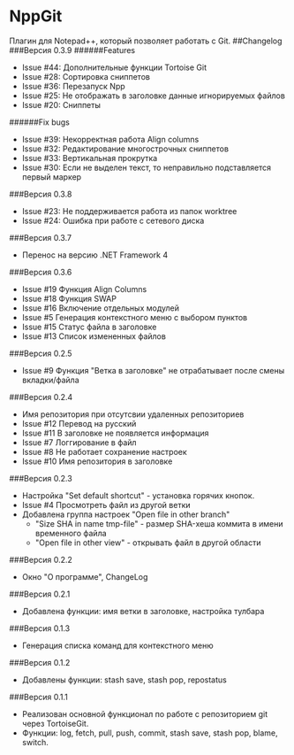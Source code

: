 # NppGit
Плагин для Notepad++, который позволяет работать с Git.
##Changelog
###Версия 0.3.9
######Features
* Issue #44: Дополнительные функции Tortoise Git
* Issue #28: Сортировка сниппетов
* Issue #36: Перезапуск Npp
* Issue #25: Не отображать в заголовке данные игнорируемых файлов
* Issue #20: Сниппеты

######Fix bugs
* Issue #39: Некорректная работа Align columns
* Issue #32: Редактирование многострочных сниппетов
* Issue #33: Вертикальная прокрутка
* Issue #30: Если не выделен текст, то неправильно подставляется первый маркер

###Версия 0.3.8
* Issue #23: Не поддерживается работа из папок worktree
* Issue #24: Ошибка при работе с сетевого диска

###Версия 0.3.7
* Перенос на версию .NET Framework 4

###Версия 0.3.6
* Issue #19 Функция Align Columns
* Issue #18 Функция SWAP
* Issue #16 Включение отдельных модулей
* Issue #5 Генерация контекстного меню с выбором пунктов
* Issue #15 Статус файла в заголовке
* Issue #13 Список измененных файлов

###Версия 0.2.5
* Issue #9 Функция "Ветка в заголовке" не отрабатывает после смены вкладки/файла

###Версия 0.2.4
* Имя репозитория при отсутсвии удаленных репозиториев
* Issue #12 Перевод на русский
* Issue #11 В заголовке не появляется информация
* Issue #7 Логгирование в файл
* Issue #8 Не работает сохранение настроек
* Issue #10 Имя репозитория в заголовке

###Версия 0.2.3
* Настройка "Set default shortcut" - установка горячих кнопок.
* Issue #4 Просмотреть файл из другой ветки
* Добавлена группа настроек "Open file in other branch"
    * "Size SHA in name tmp-file" - размер SHA-хеша коммита в имени временного файла
    * "Open file in other view" - открывать файл в другой области

###Версия 0.2.2
* Окно "О программе", ChangeLog

###Версия 0.2.1
* Добавлена функции: имя ветки в заголовке, настройка тулбара

###Версия 0.1.3
* Генерация списка команд для контекстного меню

###Версия 0.1.2
* Добавлены функции: stash save, stash pop, repostatus

###Версия 0.1.1
* Реализован основной функционал по работе с репозиторием git через TortoiseGit.
* Функции: log, fetch, pull, push, commit, stash save, stash pop, blame, switch.
